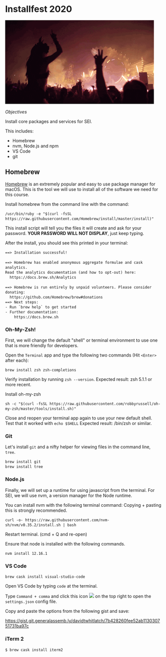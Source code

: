 # Installfest 2020

![](giphy.gif)

_Objectives_

Install core packages and services for SEI.

This includes:

- Homebrew
- nvm, Node.js and npm
- VS Code
- git

## Homebrew

[Homebrew](https://brew.sh/) is an extremely popular and easy to use package manager for macOS. This is the tool we will use to install all of the software we need for this course.

Install homebrew from the command line with the command:

```shell
/usr/bin/ruby -e "$(curl -fsSL https://raw.githubusercontent.com/Homebrew/install/master/install)"
```

This install script will tell you the files it will create and ask for your password. **YOUR PASSWORD WILL NOT DISPLAY**, just keep typing.

After the install, you should see this printed in your terminal:

```shell
==> Installation successful!

==> Homebrew has enabled anonymous aggregate formulae and cask analytics.
Read the analytics documentation (and how to opt-out) here:
  https://docs.brew.sh/Analytics

==> Homebrew is run entirely by unpaid volunteers. Please consider donating:
  https://github.com/Homebrew/brew#donations
==> Next steps:
- Run `brew help` to get started
- Further documentation: 
    https://docs.brew.sh
```

### Oh-My-Zsh!
First, we will change the default "shell" or terminal environment to use one that is more friendly for developers.

Open the `Terminal` app and type the following two commands (Hit `<Enter>` after each):
```
brew install zsh zsh-completions
```

Verify installation by running `zsh --version`. Expected result: zsh 5.1.1 or more recent.

Install oh-my-zsh 
```
sh -c "$(curl -fsSL https://raw.githubusercontent.com/robbyrussell/oh-my-zsh/master/tools/install.sh)"
```

Close and reopen your terminal app again to use your new default shell.
Test that it worked with 
```echo $SHELL```
Expected result: /bin/zsh or similar.

### Git
Let's install `git` and a nifty helper for viewing files in the command line, `tree`.


```
brew install git
brew install tree
```

### Node.js

Finally, we will set up a runtime for using javascript from the terminal. For SEI, we will use nvm, a version manager for the Node runtime.

You can install nvm with the following terminal command:
Copying + pasting this is strongly recommended.


```
curl -o- https://raw.githubusercontent.com/nvm-sh/nvm/v0.35.2/install.sh | bash
```

Restart terminal. (cmd + Q and re-open)

Ensure that node is installed with the following commands.

```
nvm install 12.16.1
```

### VS Code

```
brew cask install visual-studio-code
```

Open VS Code by typing `code` at the terminal.

Type `Command + comma` and click this icon ![](settings.png) on the top right to open the `settings.json` config file.

Copy and paste the options from the following gist and save:

https://gist.git.generalassemb.ly/davidtwhitlatch/7b428260fee52ab113030751731ba97c


### iTerm 2

`$ brew cask install iterm2`
